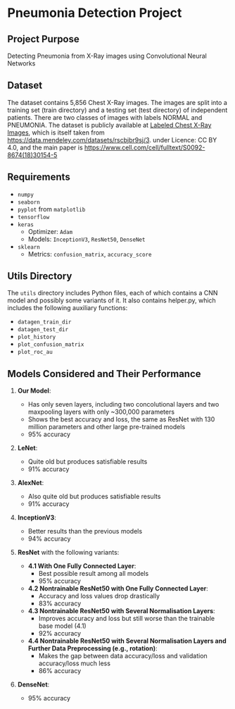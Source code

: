 # Pneumonia Detection Project

## Project Purpose
Detecting Pneumonia from X-Ray images using Convolutional Neural Networks

## Dataset
The dataset contains 5,856 Chest X-Ray images. The images are split into a training set (train directory) and a testing set (test directory) of independent patients. There are two classes of images with labels NORMAL and PNEUMONIA. The dataset  is publicly available at 
[Labeled Chest X-Ray Images](https://www.kaggle.com/datasets/tolgadincer/labeled-chest-xray-images),
which is itself taken from https://data.mendeley.com/datasets/rscbjbr9sj/3.
under Licence: CC BY 4.0, and the main paper is https://www.cell.com/cell/fulltext/S0092-8674(18)30154-5


## Requirements
- `numpy`
- `seaborn`
- `pyplot` from `matplotlib`
- `tensorflow`
- `keras`
  - Optimizer: `Adam`
  - Models: `InceptionV3`, `ResNet50`, `DenseNet`
- `sklearn`
  - Metrics: `confusion_matrix`, `accuracy_score`

## Utils Directory
The `utils` directory includes Python files, each of which contains a CNN model and possibly some variants of it. It also contains helper.py, which includes the following auxiliary functions:
- `datagen_train_dir`
- `datagen_test_dir`
- `plot_history`
- `plot_confusion_matrix`
- `plot_roc_au`

## Models Considered and Their Performance
1. **Our Model**: 
   - Has only seven layers, including two concolutional layers and two maxpooling layers with only ~300,000 parameters
   - Shows the best accuracy and loss, the same as ResNet with 130 million parameters and other large pre-trained models
   - 95% accuracy

2. **LeNet**: 
   - Quite old but produces satisfiable results
   - 91% accuracy
   
3. **AlexNet**: 
   - Also quite old but produces satisfiable results
   - 91% accuracy

4. **InceptionV3**: 
   - Better results than the previous models
   - 94% accuracy

5. **ResNet** with the following variants:
   - **4.1 With One Fully Connected Layer**:
     - Best possible result among all models
     - 95% accuracy
   - **4.2 Nontrainable ResNet50 with One Fully Connected Layer**:
     - Accuracy and loss values drop drastically
     - 83% accuracy
   - **4.3 Nontrainable ResNet50 with Several Normalisation Layers**:
     - Improves accuracy and loss but still worse than the trainable base model (4.1)
     - 92% accuracy
   - **4.4 Nontrainable ResNet50 with Several Normalisation Layers and Further Data Preprocessing (e.g., rotation)**:
     - Makes the gap between data accuracy/loss and validation accuracy/loss much less
     - 86% accuracy

6. **DenseNet**: 
   - 95% accuracy